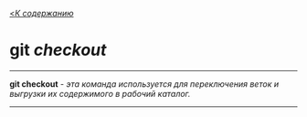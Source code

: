 [<*К содержанию*](./readme.md)

# git _checkout_

---
 **git checkout** - *эта команда используется для переключения веток и выгрузки их содержимого в рабочий каталог.*

 ---

